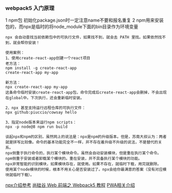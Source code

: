 ### webpack5 入门原理

1 npm包 初始化package.json时一定注意name不要和报名重复
2 npm用来安装包的，而npx是临时的将node_module下面的bin目录作为环境变量
```
npx 会自动查找当前依赖包中的可执行文件，如果找不到，就会去 PATH 里找。如果依然找不到，就会帮你安装！

使用案例：
1、使用create-react-app创建一个react项目
老方法：
npm install -g create-react-app
create-react-app my-app

新方法：
npx create-react-app my-app
这条命令临时安装create-react-app包，命令完成后create-react-app会删掉，不会出现在global中。下次执行，还会重新临时安装。

2、npx 甚至支持运行远程仓库的可执行文件：
npx github:piuccio/cowsay hello

3、指定node版本来运行npm scripts：
npx -p node@8 npm run build

谈起npx和npm的区别，虽然网上的说法是：npx是npm的升级版本。但是，苏南大叔认为：两者就是拼写比较像。命令的基本功能完全不一样，并不存在着升级不升级的说法，不是替代的关系。
npx侧重于执行命令的，执行某个模块命令。虽然会自动安装模块，但是重在执行某个命令。
npm侧重于安装或者卸载某个模块的。重在安装，并不具备执行某个模块的功能。
npx非常智能的识别模块，如果模块存在，就使用。如果不存在，就临时下载，用完就删除。
使用某个node模块的时候，根本不用关心是否安装过了。npx会给你最满意的答案（没有对应模块就临时下载）。
```
[npx介绍参考](https://newsn.net/say/npx.html)
[尚硅谷 Web 前端之 Webpack5 教程](https://yk2012.github.io/sgg_webpack5/senior/reduceVolume.html#tree-shaking)
[PWA相关介绍](https://blog.csdn.net/qq_41801117/article/details/125842543)
